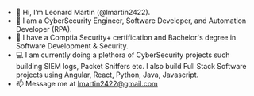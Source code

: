 - 👋 Hi, I’m Leonard Martin (@lmartin2422).
- 👀 I am a CyberSecurity Engineer, Software Developer, and Automation Developer (RPA).
- 🌱 I have a Comptia Security+ certification and Bachelor's degree in Software Development & Security.
- 💻 I am currently doing a plethora of CyberSecurity projects such building SIEM logs, Packet Sniffers etc.  I also build Full Stack Software projects using Angular, React, Python, Java, Javascript.
- 📫 Message me at lmartin2422@gmail.com

<!---
lmartin2422/lmartin2422 is a ✨ special ✨ repository because its `README.md` (this file) appears on your GitHub profile.
You can click the Preview link to take a look at your changes.
--->
